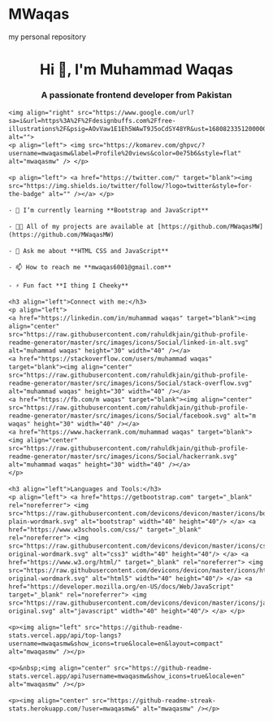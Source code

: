# MWaqas
my personal repository
    <h1 align="center">Hi 👋, I'm Muhammad Waqas</h1>
    <h3 align="center">A passionate frontend developer from Pakistan</h3>
    
    <img align="right" src="https://www.google.com/url?sa=i&url=https%3A%2F%2Fdesignbuffs.com%2Ffree-illustrations%2F&psig=AOvVaw1E1Eh5WAwT9J5oCdSY48YR&ust=1680823351200000&source=images&cd=vfe&ved=0CA8QjRxqFwoTCIDTlYfxk_4CFQAAAAAdAAAAABAE" alt="">
    <p align="left"> <img src="https://komarev.com/ghpvc/?username=mwaqasmw&label=Profile%20views&color=0e75b6&style=flat" alt="mwaqasmw" /> </p>
    
    <p align="left"> <a href="https://twitter.com/" target="blank"><img src="https://img.shields.io/twitter/follow/?logo=twitter&style=for-the-badge" alt="" /></a> </p>
    
    - 🌱 I’m currently learning **Bootstrap and JavaScript**
    
    - 👨‍💻 All of my projects are available at [https://github.com/MWaqasMW](https://github.com/MWaqasMW)
    
    - 💬 Ask me about **HTML CSS and JavaScript**
    
    - 📫 How to reach me **mwaqas6001@gmail.com**
    
    - ⚡ Fun fact **I thing I Cheeky**
    
    <h3 align="left">Connect with me:</h3>
    <p align="left">
    <a href="https://linkedin.com/in/muhammad waqas" target="blank"><img align="center" src="https://raw.githubusercontent.com/rahuldkjain/github-profile-readme-generator/master/src/images/icons/Social/linked-in-alt.svg" alt="muhammad waqas" height="30" width="40" /></a>
    <a href="https://stackoverflow.com/users/muhammad waqas" target="blank"><img align="center" src="https://raw.githubusercontent.com/rahuldkjain/github-profile-readme-generator/master/src/images/icons/Social/stack-overflow.svg" alt="muhammad waqas" height="30" width="40" /></a>
    <a href="https://fb.com/m waqas" target="blank"><img align="center" src="https://raw.githubusercontent.com/rahuldkjain/github-profile-readme-generator/master/src/images/icons/Social/facebook.svg" alt="m waqas" height="30" width="40" /></a>
    <a href="https://www.hackerrank.com/muhammad waqas" target="blank"><img align="center" src="https://raw.githubusercontent.com/rahuldkjain/github-profile-readme-generator/master/src/images/icons/Social/hackerrank.svg" alt="muhammad waqas" height="30" width="40" /></a>
    </p>
    
    <h3 align="left">Languages and Tools:</h3>
    <p align="left"> <a href="https://getbootstrap.com" target="_blank" rel="noreferrer"> <img src="https://raw.githubusercontent.com/devicons/devicon/master/icons/bootstrap/bootstrap-plain-wordmark.svg" alt="bootstrap" width="40" height="40"/> </a> <a href="https://www.w3schools.com/css/" target="_blank" rel="noreferrer"> <img src="https://raw.githubusercontent.com/devicons/devicon/master/icons/css3/css3-original-wordmark.svg" alt="css3" width="40" height="40"/> </a> <a href="https://www.w3.org/html/" target="_blank" rel="noreferrer"> <img src="https://raw.githubusercontent.com/devicons/devicon/master/icons/html5/html5-original-wordmark.svg" alt="html5" width="40" height="40"/> </a> <a href="https://developer.mozilla.org/en-US/docs/Web/JavaScript" target="_blank" rel="noreferrer"> <img src="https://raw.githubusercontent.com/devicons/devicon/master/icons/javascript/javascript-original.svg" alt="javascript" width="40" height="40"/> </a> </p>
    
    <p><img align="left" src="https://github-readme-stats.vercel.app/api/top-langs?username=mwaqasmw&show_icons=true&locale=en&layout=compact" alt="mwaqasmw" /></p>
    
    <p>&nbsp;<img align="center" src="https://github-readme-stats.vercel.app/api?username=mwaqasmw&show_icons=true&locale=en" alt="mwaqasmw" /></p>
    
    <p><img align="center" src="https://github-readme-streak-stats.herokuapp.com/?user=mwaqasmw&" alt="mwaqasmw" /></p>
